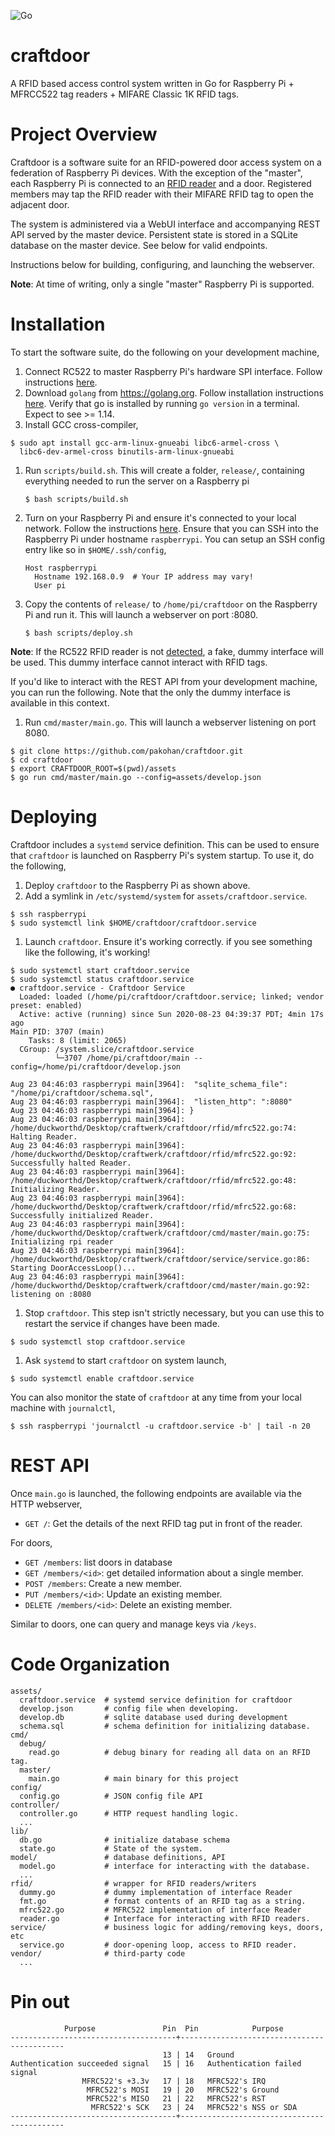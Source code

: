 ![Go](https://github.com/pakohan/craftdoor/workflows/Go/badge.svg)

# craftdoor

A RFID based access control system written in Go for Raspberry Pi + MFRCC522
tag readers + MIFARE Classic 1K RFID tags.

# Project Overview

Craftdoor is a software suite for an RFID-powered door access system on a
federation of Raspberry Pi devices. With the exception of the "master", each
Raspberry Pi is connected to an [RFID
reader](https://www.nxp.com/docs/en/data-sheet/MFRC522.pdf) and a door.
Registered members may tap the RFID reader with their MIFARE RFID tag to open
the adjacent door.

The system is administered via a WebUI interface and accompanying REST API
served by the master device. Persistent state is stored in a SQLite database on
the master device. See below for valid endpoints.

Instructions below for building, configuring, and launching the webserver.

**Note**: At time of writing, only a single "master" Raspberry Pi is supported.

# Installation

To start the software suite, do the following on your development machine,

1. Connect RC522 to master Raspberry Pi's hardware SPI interface. Follow
   instructions [here](https://github.com/pakohan/craftdoor.git).
1. Download `golang` from https://golang.org. Follow installation instructions
   [here](https://golang.org/doc/install#install). Verify that go is installed
   by running `go version` in a terminal. Expect to see >= 1.14.
1. Install GCC cross-compiler,
  ```
  $ sudo apt install gcc-arm-linux-gnueabi libc6-armel-cross \
    libc6-dev-armel-cross binutils-arm-linux-gnueabi
  ```
1. Run `scripts/build.sh`. This will create a folder, `release/`, containing
   everything needed to run the server on a Raspberry pi
   ```
   $ bash scripts/build.sh
   ```
1. Turn on your Raspberry Pi and ensure it's connected to your local network.
   Follow the instructions
   [here](https://www.raspberrypi.org/documentation/remote-access/ssh/unix.md).
   Ensure that you can SSH into the Raspberry Pi under hostname `raspberrypi`.
   You can setup an SSH config entry like so in `$HOME/.ssh/config`,
   ```
   Host raspberrypi
     Hostname 192.168.0.9  # Your IP address may vary!
     User pi
   ```
1. Copy the contents of `release/` to `/home/pi/craftdoor` on the Raspberry
   Pi and run it. This will launch a webserver on port :8080.
   ```
   $ bash scripts/deploy.sh
   ```

**Note**: If the RC522 RFID reader is not
[detected](http://pkg.go.dev/periph.io/x/periph/host/rpi#Present), a fake,
dummy interface will be used. This dummy interface cannot interact with RFID
tags.

If you'd like to interact with the REST API from your development machine,
you can run the following. Note that the only the dummy interface is available
in this context.

1. Run `cmd/master/main.go`. This will launch a webserver listening on port 8080.
  ```
  $ git clone https://github.com/pakohan/craftdoor.git
  $ cd craftdoor
  $ export CRAFTDOOR_ROOT=$(pwd)/assets
  $ go run cmd/master/main.go --config=assets/develop.json
  ```

# Deploying

Craftdoor includes a `systemd` service definition. This can be used to ensure
that `craftdoor` is launched on Raspberry Pi's system startup. To use it, do
the following,

1. Deploy `craftdoor` to the Raspberry Pi as shown above.
1. Add a symlink in `/etc/systemd/system` for `assets/craftdoor.service`.
  ```
  $ ssh raspberrypi
  $ sudo systemctl link $HOME/craftdoor/craftdoor.service
  ```
1. Launch `craftdoor`. Ensure it's working correctly. if you see something
  like the following, it's working!
  ```
  $ sudo systemctl start craftdoor.service
  $ sudo systemctl status craftdoor.service
  ● craftdoor.service - Craftdoor Service
    Loaded: loaded (/home/pi/craftdoor/craftdoor.service; linked; vendor preset: enabled)
    Active: active (running) since Sun 2020-08-23 04:39:37 PDT; 4min 17s ago
  Main PID: 3707 (main)
      Tasks: 8 (limit: 2065)
    CGroup: /system.slice/craftdoor.service
            └─3707 /home/pi/craftdoor/main --config=/home/pi/craftdoor/develop.json

  Aug 23 04:46:03 raspberrypi main[3964]:  "sqlite_schema_file": "/home/pi/craftdoor/schema.sql",
  Aug 23 04:46:03 raspberrypi main[3964]:  "listen_http": ":8080"
  Aug 23 04:46:03 raspberrypi main[3964]: }
  Aug 23 04:46:03 raspberrypi main[3964]: /home/duckworthd/Desktop/craftwerk/craftdoor/rfid/mfrc522.go:74: Halting Reader.
  Aug 23 04:46:03 raspberrypi main[3964]: /home/duckworthd/Desktop/craftwerk/craftdoor/rfid/mfrc522.go:92: Successfully halted Reader.
  Aug 23 04:46:03 raspberrypi main[3964]: /home/duckworthd/Desktop/craftwerk/craftdoor/rfid/mfrc522.go:48: Initializing Reader.
  Aug 23 04:46:03 raspberrypi main[3964]: /home/duckworthd/Desktop/craftwerk/craftdoor/rfid/mfrc522.go:68: Successfully initialized Reader.
  Aug 23 04:46:03 raspberrypi main[3964]: /home/duckworthd/Desktop/craftwerk/craftdoor/cmd/master/main.go:75: Initializing rpi reader
  Aug 23 04:46:03 raspberrypi main[3964]: /home/duckworthd/Desktop/craftwerk/craftdoor/service/service.go:86: Starting DoorAccessLoop()...
  Aug 23 04:46:03 raspberrypi main[3964]: /home/duckworthd/Desktop/craftwerk/craftdoor/cmd/master/main.go:92: listening on :8080
  ```
1. Stop `craftdoor`. This step isn't strictly necessary, but you can use this
  to restart the service if changes have been made.
  ```
  $ sudo systemctl stop craftdoor.service
  ```
1. Ask `systemd` to start `craftdoor` on system launch,
  ```
  $ sudo systemctl enable craftdoor.service
  ```

You can also monitor the state of `craftdoor` at any time from your local
machine with `journalctl`,

```
$ ssh raspberrypi 'journalctl -u craftdoor.service -b' | tail -n 20
```


# REST API

Once `main.go` is launched, the following endpoints are available via the HTTP
webserver,

- `GET /`: Get the details of the next RFID tag put in front of the reader.

For doors,

- `GET /members`: list doors in database
- `GET /members/<id>`: get detailed information about a single member.
- `POST /members`: Create a new member.
- `PUT /members/<id>`: Update an existing member.
- `DELETE /members/<id>`: Delete an existing member.

Similar to doors, one can query and manage keys via `/keys`.

# Code Organization

```
assets/
  craftdoor.service  # systemd service definition for craftdoor
  develop.json       # config file when developing.
  develop.db         # sqlite database used during development
  schema.sql         # schema definition for initializing database.
cmd/
  debug/
    read.go          # debug binary for reading all data on an RFID tag.
  master/
    main.go          # main binary for this project
config/
  config.go          # JSON config file API
controller/
  controller.go      # HTTP request handling logic.
  ...
lib/
  db.go              # initialize database schema
  state.go           # State of the system.
model/               # database definitions, API
  model.go           # interface for interacting with the database.
  ...
rfid/                # wrapper for RFID readers/writers
  dummy.go           # dummy implementation of interface Reader
  fmt.go             # format contents of an RFID tag as a string.
  mfrc522.go         # MFRC522 implementation of interface Reader
  reader.go          # Interface for interacting with RFID readers.
service/             # business logic for adding/removing keys, doors, etc
  service.go         # door-opening loop, access to RFID reader.
vendor/              # third-party code
  ...
```

# Pin out

```
            Purpose               Pin  Pin            Purpose
-------------------------------------+--------------------------------------------
                                  13 | 14   Ground
Authentication succeeded signal   15 | 16   Authentication failed signal
                MFRC522's +3.3v   17 | 18   MFRC522's IRQ
                 MFRC522's MOSI   19 | 20   MFRC522's Ground
                 MFRC522's MISO   21 | 22   MFRC522's RST
                  MFRC522's SCK   23 | 24   MFRC522's NSS or SDA
-------------------------------------+--------------------------------------------
```